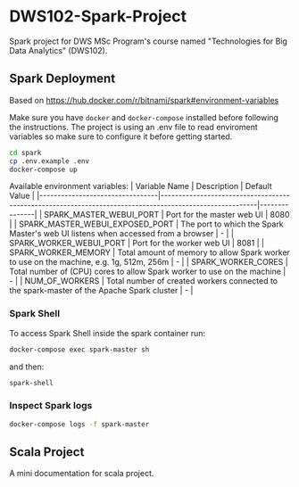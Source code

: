 # DWS102-Spark-Project
Spark project for DWS MSc Program's course named "Technologies for Big Data Analytics" (DWS102).


## Spark Deployment
Based on https://hub.docker.com/r/bitnami/spark#environment-variables

Make sure you have `docker` and `docker-compose` installed before following the instructions.
The project is using an .env file to read enviroment variables so make sure to configure it before getting started. 
```sh
cd spark
cp .env.example .env
docker-compose up
```

Available environment variables:
| Variable Name                  | Description                                                                                             | Default Value |
|---------------------------------|---------------------------------------------------------------------------------------------------------|---------------|
| SPARK_MASTER_WEBUI_PORT         | Port for the master web UI                                                                             | 8080          |
| SPARK_MASTER_WEBUI_EXPOSED_PORT  | The port to which the Spark Master's web UI listens when accessed from a browser                        | -             |
| SPARK_WORKER_WEBUI_PORT         | Port for the worker web UI                                                                             | 8081          |
| SPARK_WORKER_MEMORY              | Total amount of memory to allow Spark worker to use on the machine, e.g. 1g, 512m, 256m                  | -             |
| SPARK_WORKER_CORES               | Total number of (CPU) cores to allow Spark worker to use on the machine                                 | -             |
| NUM_OF_WORKERS                  | Total number of created workers connected to the spark-master of the Apache Spark cluster                | -             |


### Spark Shell 
To access Spark Shell inside the spark container run:
```sh
docker-compose exec spark-master sh
```
and then:
```sh
spark-shell
```

### Inspect Spark logs
```sh
docker-compose logs -f spark-master
```

## Scala Project

A mini documentation for scala project.